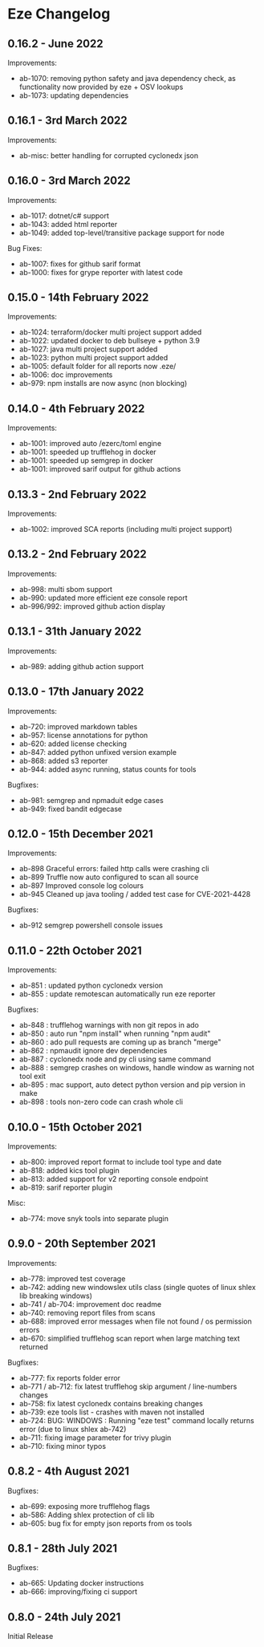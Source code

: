 # Eze Changelog

## 0.16.2 - June 2022
Improvements:
- ab-1070: removing python safety and java dependency check, as functionality now provided by eze + OSV lookups
- ab-1073: updating dependencies

## 0.16.1 - 3rd March 2022
Improvements:
- ab-misc: better handling for corrupted cyclonedx json

## 0.16.0 - 3rd March 2022
Improvements:
- ab-1017: dotnet/c# support
- ab-1043: added html reporter
- ab-1049: added top-level/transitive package support for node

Bug Fixes:
- ab-1007: fixes for github sarif format
- ab-1000: fixes for grype reporter with latest code

## 0.15.0 - 14th February 2022
Improvements:
- ab-1024: terraform/docker multi project support added
- ab-1022: updated docker to deb bullseye + python 3.9
- ab-1027: java multi project support added
- ab-1023: python multi project support added
- ab-1005: default folder for all reports now .eze/
- ab-1006: doc improvements
- ab-979: npm installs are now async (non blocking)

## 0.14.0 - 4th February 2022
Improvements:
- ab-1001: improved auto /ezerc/toml engine
- ab-1001: speeded up trufflehog in docker
- ab-1001: speeded up semgrep in docker
- ab-1001: improved sarif output for github actions

## 0.13.3 - 2nd February 2022
Improvements:
- ab-1002: improved SCA reports (including multi project support)

## 0.13.2 - 2nd February 2022
Improvements:
- ab-998: multi sbom support
- ab-990: updated more efficient eze console report
- ab-996/992: improved github action display

## 0.13.1 - 31th January 2022
Improvements:
- ab-989: adding github action support

## 0.13.0 - 17th January 2022
Improvements:
- ab-720: improved markdown tables
- ab-957: license annotations for python
- ab-620: added license checking
- ab-847: added python unfixed version example
- ab-868: added s3 reporter
- ab-944: added async running, status counts for tools

Bugfixes:
- ab-981: semgrep and npmaduit edge cases
- ab-949: fixed bandit edgecase

## 0.12.0 - 15th December 2021
Improvements:
- ab-898 Graceful errors: failed http calls were crashing cli
- ab-899 Truffle now auto configured to scan all source
- ab-897 Improved console log colours
- ab-945 Cleaned up java tooling / added test case for CVE-2021-4428

Bugfixes:
- ab-912 semgrep powershell console issues

## 0.11.0 - 22th October 2021
Improvements:
- ab-851 : updated python cyclonedx version
- ab-855 : update remotescan automatically run eze reporter

Bugfixes:
- ab-848 : trufflehog warnings with non git repos in ado
- ab-850 : auto run "npm install" when running "npm audit"
- ab-860 : ado pull requests are coming up as branch "merge"
- ab-862 : npmaudit ignore dev dependencies
- ab-887 : cyclonedx node and py cli using same command
- ab-888 : semgrep crashes on windows, handle window as warning not tool exit
- ab-895 : mac support, auto detect python version and pip version in make
- ab-898 : tools non-zero code can crash whole cli

## 0.10.0 - 15th October 2021
Improvements:
- ab-800: improved report format to include tool type and date
- ab-818: added kics tool plugin
- ab-813: added support for v2 reporting console endpoint
- ab-819: sarif reporter plugin

Misc:
- ab-774: move snyk tools into separate plugin

## 0.9.0 - 20th September 2021
Improvements:
- ab-778: improved test coverage
- ab-742: adding new windowslex utils class (single quotes of linux shlex lib breaking windows)
- ab-741 / ab-704: improvement doc readme
- ab-740: removing report files from scans
- ab-688: improved error messages when file not found / os permission errors
- ab-670: simplified trufflehog scan report when large matching text returned

Bugfixes:
- ab-777: fix reports folder error
- ab-771 / ab-712: fix latest trufflehog skip argument / line-numbers changes
- ab-758: fix latest cyclonedx contains breaking changes
- ab-739: eze tools list  - crashes with maven not installed
- ab-724: BUG: WINDOWS : Running "eze test" command locally returns error
  (due to linux shlex ab-742)
- ab-711: fixing image parameter for trivy plugin
- ab-710: fixing minor typos

## 0.8.2 - 4th August 2021
Bugfixes:
- ab-699: exposing more trufflehog flags
- ab-586: Adding shlex protection of cli lib
- ab-605: bug fix for empty json reports from os tools

## 0.8.1 - 28th July 2021
Bugfixes:
- ab-665: Updating docker instructions
- ab-666: improving/fixing ci support

## 0.8.0 - 24th July 2021
Initial Release